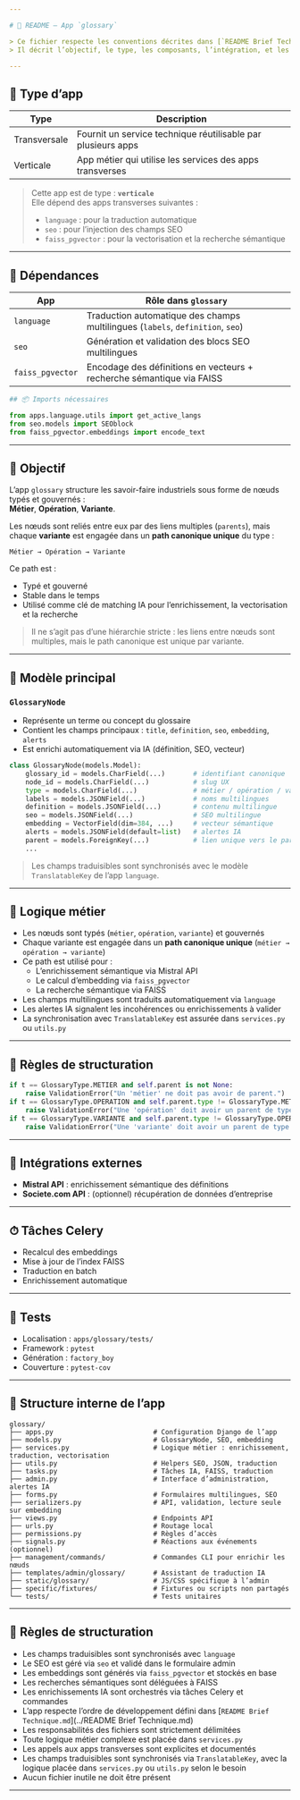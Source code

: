 ```yaml
---

# 📘 README — App `glossary`

> Ce fichier respecte les conventions décrites dans [`README Brief Technique.md`](../README Brief Technique.md), situé à la racine du dossier `apps/`.  
> Il décrit l’objectif, le type, les composants, l’intégration, et les responsabilités internes de l’app.

---
```


## 🧩 Type d’app

| Type         | Description                                                                 |
|--------------|------------------------------------------------------------------------------|
| Transversale | Fournit un service technique réutilisable par plusieurs apps                |
| Verticale    | App métier qui utilise les services des apps transverses                    |

> Cette app est de type : **`verticale`**  
> Elle dépend des apps transverses suivantes :
> - `language` : pour la traduction automatique
> - `seo` : pour l’injection des champs SEO
> - `faiss_pgvector` : pour la vectorisation et la recherche sémantique

---

## 🔗 Dépendances

| App              | Rôle dans `glossary`                                                                 |
|------------------|--------------------------------------------------------------------------------------|
| `language`       | Traduction automatique des champs multilingues (`labels`, `definition`, `seo`)      |
| `seo`            | Génération et validation des blocs SEO multilingues                                 |
| `faiss_pgvector` | Encodage des définitions en vecteurs + recherche sémantique via FAISS               |

```python
## 📦 Imports nécessaires

from apps.language.utils import get_active_langs
from seo.models import SEOblock
from faiss_pgvector.embeddings import encode_text
```

---

## 🎯 Objectif

L’app `glossary` structure les savoir-faire industriels sous forme de nœuds typés et gouvernés :  
**Métier**, **Opération**, **Variante**.

Les nœuds sont reliés entre eux par des liens multiples (`parents`), mais chaque **variante** est engagée dans un **path canonique unique** du type :

```
Métier → Opération → Variante
```

Ce path est :
- Typé et gouverné
- Stable dans le temps
- Utilisé comme clé de matching IA pour l’enrichissement, la vectorisation et la recherche

> Il ne s’agit pas d’une hiérarchie stricte : les liens entre nœuds sont multiples, mais le path canonique est unique par variante.

---

## 🧱 Modèle principal

### `GlossaryNode`

- Représente un terme ou concept du glossaire
- Contient les champs principaux : `title`, `definition`, `seo`, `embedding`, `alerts`
- Est enrichi automatiquement via IA (définition, SEO, vecteur)

```python
class GlossaryNode(models.Model):
    glossary_id = models.CharField(...)       # identifiant canonique
    node_id = models.CharField(...)           # slug UX
    type = models.CharField(...)              # métier / opération / variante
    labels = models.JSONField(...)            # noms multilingues
    definition = models.JSONField(...)        # contenu multilingue
    seo = models.JSONField(...)               # SEO multilingue
    embedding = VectorField(dim=384, ...)     # vecteur sémantique
    alerts = models.JSONField(default=list)   # alertes IA
    parent = models.ForeignKey(...)           # lien unique vers le parent
    ...
```

> Les champs traduisibles sont synchronisés avec le modèle `TranslatableKey` de l’app `language`.

---

## 🧠 Logique métier

- Les nœuds sont typés (`métier`, `opération`, `variante`) et gouvernés
- Chaque variante est engagée dans un **path canonique unique** (`métier → opération → variante`)
- Ce path est utilisé pour :
  - L’enrichissement sémantique via Mistral API
  - Le calcul d’embedding via `faiss_pgvector`
  - La recherche sémantique via FAISS
- Les champs multilingues sont traduits automatiquement via `language`
- Les alertes IA signalent les incohérences ou enrichissements à valider
- La synchronisation avec `TranslatableKey` est assurée dans `services.py` ou `utils.py`

---

## 🧭 Règles de structuration

```python
if t == GlossaryType.METIER and self.parent is not None:
    raise ValidationError("Un 'métier' ne doit pas avoir de parent.")
if t == GlossaryType.OPERATION and self.parent.type != GlossaryType.METIER:
    raise ValidationError("Une 'opération' doit avoir un parent de type 'métier'.")
if t == GlossaryType.VARIANTE and self.parent.type != GlossaryType.OPERATION:
    raise ValidationError("Une 'variante' doit avoir un parent de type 'opération'.")
```

---

## 🔌 Intégrations externes

- **Mistral API** : enrichissement sémantique des définitions
- **Societe.com API** : (optionnel) récupération de données d’entreprise

---

## ⏱ Tâches Celery

- Recalcul des embeddings
- Mise à jour de l’index FAISS
- Traduction en batch
- Enrichissement automatique

---

## 🧪 Tests

- Localisation : `apps/glossary/tests/`
- Framework : `pytest`
- Génération : `factory_boy`
- Couverture : `pytest-cov`

---

## 📂 Structure interne de l’app

```plaintext
glossary/
├── apps.py                         # Configuration Django de l’app
├── models.py                       # GlossaryNode, SEO, embedding
├── services.py                     # Logique métier : enrichissement, traduction, vectorisation
├── utils.py                        # Helpers SEO, JSON, traduction
├── tasks.py                        # Tâches IA, FAISS, traduction
├── admin.py                        # Interface d’administration, alertes IA
├── forms.py                        # Formulaires multilingues, SEO
├── serializers.py                  # API, validation, lecture seule sur embedding
├── views.py                        # Endpoints API
├── urls.py                         # Routage local
├── permissions.py                  # Règles d’accès
├── signals.py                      # Réactions aux événements (optionnel)
├── management/commands/            # Commandes CLI pour enrichir les nœuds
├── templates/admin/glossary/       # Assistant de traduction IA
├── static/glossary/                # JS/CSS spécifique à l’admin
├── specific/fixtures/              # Fixtures ou scripts non partagés
└── tests/                          # Tests unitaires
```

---

## 🧭 Règles de structuration

- Les champs traduisibles sont synchronisés avec `language`
- Le SEO est géré via `seo` et validé dans le formulaire admin
- Les embeddings sont générés via `faiss_pgvector` et stockés en base
- Les recherches sémantiques sont déléguées à FAISS
- Les enrichissements IA sont orchestrés via tâches Celery et commandes
- L’app respecte l’ordre de développement défini dans [`README Brief Technique.md`](../README Brief Technique.md)
- Les responsabilités des fichiers sont strictement délimitées
- Toute logique métier complexe est placée dans `services.py`
- Les appels aux apps transverses sont explicites et documentés
- Les champs traduisibles sont synchronisés via `TranslatableKey`, avec la logique placée dans `services.py` ou `utils.py` selon le besoin
- Aucun fichier inutile ne doit être présent

---